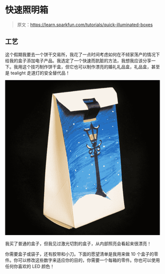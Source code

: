 # 快速照明箱

> 原文：<https://learn.sparkfun.com/tutorials/quick-illuminated-boxes>

## 工艺

这个假期我要去一个饼干交易所，我花了一点时间考虑如何在不倾家荡产的情况下给我的盒子添加电子产品。我选定了一个快速而肮脏的方法，我想我应该分享一下。我用这个技巧制作饼干盒，但它也可以制作漂亮的婚礼礼品盒，礼品盒，甚至是 tealight 走道灯的安全替代品！

[![finished illuminated box](img/68973eb471d6138bd14f32b722bf0d38.png)](https://cdn.sparkfun.com/assets/0/1/5/6/d/52aa3a9a757b7fe0618b456a.jpg)

我买了普通的盒子，但我见过激光切割的盒子，从内部照亮会看起来很漂亮！

你需要盒子或袋子，还有胶带和小刀。下面的愿望清单是我用来做 10 个盒子的零件。你可以修改这些数字来适应你的目的，你需要一个每箱的零件。你也可以使用任何你喜欢的 LED 颜色！